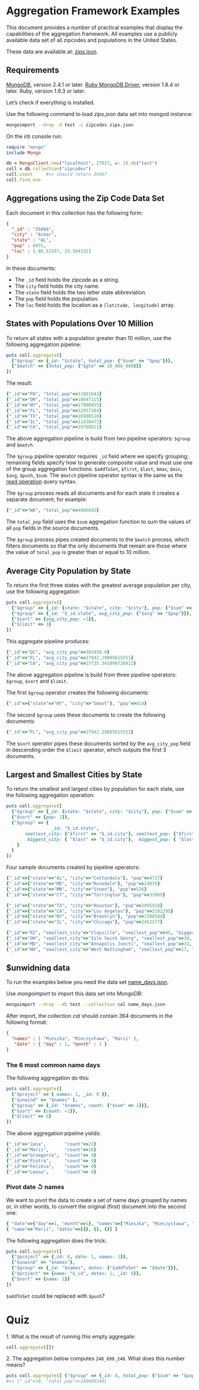 # Aggregation Framework Examples

This document provides a number of practical examples that display the
capabilities of the aggregation framework. All examples use a publicly
available data set of all zipcodes and populations in the United
States.

These data are available at: [zips.json](http://media.mongodb.org/zips.json).


## Requirements

[MongoDB](http://www.mongodb.org/downloads), version 2.4.1 or later.
[Ruby MongoDB Driver](https://github.com/mongodb/mongo-ruby-driver),
version 1.8.4 or later. Ruby, version 1.9.3 or later.

Let’s check if everything is installed.

Use the following command to load *zips.json* data set into mongod
instance:

```sh
mongoimport --drop -d test -c zipcodes zips.json
```

On the *irb* console run:

```ruby
require "mongo"
include Mongo

db = MongoClient.new("localhost", 27017, w: 1).db("test")
coll = db.collection("zipcodes")
coll.count     #=> should return 29467
coll.find_one
```

## Aggregations using the Zip Code Data Set

Each document in this collection has the following form:

```json
{
  "_id" : "35004",
  "city" : "Acmar",
  "state" : "AL",
  "pop" : 6055,
  "loc" : [-86.51557, 33.584132]
}
```

In these documents:

* The `_id` field holds the zipcode as a string.
* The `city` field holds the city name.
* The `state` field holds the two letter state abbreviation.
* The `pop` field holds the population.
* The `loc` field holds the location as a `[latitude, longitude]` array.


## States with Populations Over 10 Million

To return all states with a population greater than 10 million, use
the following aggregation pipeline:

```ruby
puts coll.aggregate([
  {"$group" => {_id: "$state", total_pop: {"$sum" => "$pop"}}},
  {"$match" => {total_pop: {"$gte" => 10_000_000}}}
])
```
The result:

```ruby
{"_id"=>"PA", "total_pop"=>11881643}
{"_id"=>"OH", "total_pop"=>10847115}
{"_id"=>"NY", "total_pop"=>17990455}
{"_id"=>"FL", "total_pop"=>12937284}
{"_id"=>"TX", "total_pop"=>16986510}
{"_id"=>"IL", "total_pop"=>11430472}
{"_id"=>"CA", "total_pop"=>29760021}
```

The above aggregation pipeline is build from two pipeline operators:
`$group` and `$match`.

The `$group` pipeline operator requires `_id` field where we specify
grouping; remaining fields specify how to generate composite value and
must use one of the group aggregation functions:
`$addToSet`, `$first`, `$last`, `$max`, `$min`, `$avg`, `$push`, `$sum`.
The `$match` pipeline operator syntax is the same as
the [read operation](http://docs.mongodb.org/manual/core/read-operations/)
query syntax.

The `$group` process reads all documents and for each state it
creates a separate document, for example:

```ruby
{"_id"=>"WA", "total_pop"=>4866692}
```

The `total_pop` field uses the `$sum` aggregation function
to sum the values of all `pop` fields in the source documents.

The `$group` process pipes created documents to the `$match` process,
which filters documents so that the only documents that remain are
those where the value of `total_pop` is greater than or equal to 10
million.


## Average City Population by State

To return the first three states with the greatest average population
per city, use the following aggregation:

```ruby
puts coll.aggregate([
  {"$group" => {_id: {state: "$state", city: "$city"}, pop: {"$sum" => "$pop"}}},
  {"$group" => {_id: "$_id.state", avg_city_pop: {"$avg" => "$pop"}}},
  {"$sort" => {avg_city_pop: -1}},
  {"$limit" => 3}
])
```

This aggregate pipeline produces:

```ruby
{"_id"=>"DC", "avg_city_pop"=>303450.0}
{"_id"=>"FL", "avg_city_pop"=>27942.29805615551}
{"_id"=>"CA", "avg_city_pop"=>27735.341099720412}
```

The above aggregation pipeline is build from three pipeline operators:
`$group`, `$sort` and `$limit`.

The first `$group` operator creates the following documents:

```ruby
{"_id"=>{"state"=>"WY", "city"=>"Smoot"}, "pop"=>414}
```

The second `$group` uses these documents to create the following
documents:

```ruby
{"_id"=>"FL", "avg_city_pop"=>27942.29805615551}
```

The `$sort` operator pipes these documents sorted by the
`avg_city_pop` field in descending order the `$limit` operator,
which outputs the first 3 documents.


## Largest and Smallest Cities by State

To return the smallest and largest cities by population for each
state, use the following aggregation operation:

```ruby
puts coll.aggregate([
  {"$group" => {_id: {state: "$state", city: "$city"}, pop: {"$sum" => "$pop"}}},
  {"$sort" => {pop: 1}},
  {"$group" => {
                 _id: "$_id.state",
       smallest_city: {"$first" => "$_id.city"}, smallest_pop: {"$first" => "$pop"},
        biggest_city: { "$last" => "$_id.city"},  biggest_pop: { "$last" => "$pop"}
    }
  }
])
```

Four sample documents created by pipeline operators:

```ruby
{"_id"=>{"state"=>"AL", "city"=>"Cottondale"}, "pop"=>4727}
{"_id"=>{"state"=>"MD", "city"=>"Rosedale"}, "pop"=>24835}
{"_id"=>{"state"=>"MN", "city"=>"Steen"}, "pop"=>526}
{"_id"=>{"state"=>"CT", "city"=>"Torrington"}, "pop"=>33969}

{"_id"=>{"state"=>"TX", "city"=>"Houston"}, "pop"=>2095918}
{"_id"=>{"state"=>"CA", "city"=>"Los Angeles"}, "pop"=>2102295}
{"_id"=>{"state"=>"NY", "city"=>"Brooklyn"}, "pop"=>2300504}
{"_id"=>{"state"=>"IL", "city"=>"Chicago"}, "pop"=>2452177}

{"_id"=>"RI", "smallest_city"=>"Clayville", "smallest_pop"=>45, "biggest_city"=>"Cranston", "biggest_pop"=>176404}
{"_id"=>"OH", "smallest_city"=>"Isle Saint Georg", "smallest_pop"=>38, "biggest_city"=>"Cleveland", "biggest_pop"=>536759}
{"_id"=>"MD", "smallest_city"=>"Annapolis Juncti", "smallest_pop"=>32, "biggest_city"=>"Baltimore", "biggest_pop"=>733081}
{"_id"=>"NH", "smallest_city"=>"West Nottingham", "smallest_pop"=>27, "biggest_city"=>"Manchester", "biggest_pop"=>106452}

```

## $unwidning data

To run the examples below you need the data set
[name_days.json](https://raw.github.com/wbzyl/mongo-ruby-driver-wiki/master/data/name_days.json).

Use *mongoimport* to import this data set into MongoDB:

```sh
mongoimport --drop --db test --collection cal name_days.json
```

After import, the collection *cal*  should contain
364 documents in the following format:

```json
{
  "names" : [ "Mieszka", "Mieczysława", "Marii" ],
   "date" : { "day" : 1, "month" : 1 }
}
```

### The 6 most common name days

The following aggregation do this:

```ruby
puts coll.aggregate([
  {"$project" => { names: 1, _id: 0 }},
  {"$unwind" => "$names" },
  {"$group" => {_id: "$names", count: {"$sum" => 1}}},
  {"$sort" => {count: -1}},
  {"$limit" => 6}
])
```

The above aggregation pipeline yields:

```ruby
{"_id"=>"Jana",       "count"=>21}
{"_id"=>"Marii",      "count"=>16}
{"_id"=>"Grzegorza",  "count"=> 9}
{"_id"=>"Piotra",     "count"=> 9}
{"_id"=>"Feliksa",    "count"=> 8}
{"_id"=>"Leona",      "count"=> 8}
```

### Pivot date ↺ names

We want to pivot the data to create a set of name days
grouped by names or, in other words, to convert
the original (first) document into the second one:

```ruby
{ "date"=>{"day"=>1, "month"=>1}, "names"=>["Mieszka", "Mieczysława", "Marii"] }
{ "name"=>"Marii", "dates"=>[{}, {}, {}] }
```

The following aggregation does the trick:

```ruby
puts coll.aggregate([
  {"$project" => {_id: 0, date: 1, names: 1}},
  {"$unwind" => "$names"},
  {"$group" => {_id: "$names", dates: {"$addToSet" => "$date"}}},
  {"$project" => {name: "$_id", dates: 1, _id: 0}},
  {"$sort" => {name: 1}}
])
```

`$addToSet` could be replaced with `$push`?


# Quiz

1\. What is the result of running this empty aggregate:

```ruby
coll.aggregate([])
```

2\. The aggregation below computes `248_690_240`.
What does this number means?


```ruby
puts coll.aggregate([ {"$group" => {_id: 0, total_pop: {"$sum" => "$pop"}}} ])
#=> {"_id"=>0, "total_pop"=>248690240}
```
